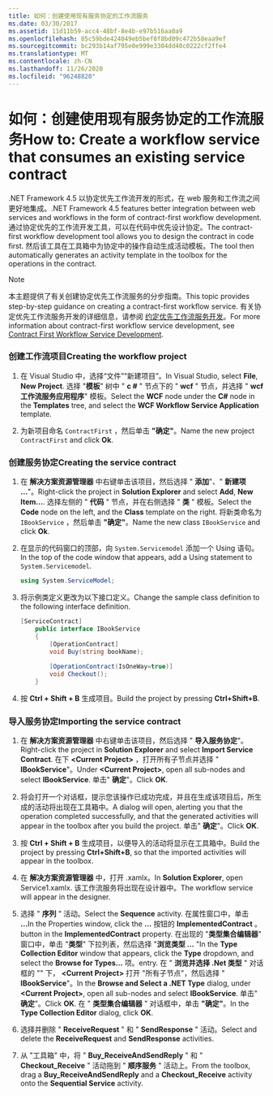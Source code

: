 ```yaml
---
title: 如何：创建使用现有服务协定的工作流服务
ms.date: 03/30/2017
ms.assetid: 11d11b59-acc4-48bf-8e4b-e97b516aa0a9
ms.openlocfilehash: 05c59bde424049eb5bef8f8bd09c472b58eaa9ef
ms.sourcegitcommit: bc293b14af795e0e999e3304dd40c0222cf2ffe4
ms.translationtype: MT
ms.contentlocale: zh-CN
ms.lasthandoff: 11/26/2020
ms.locfileid: "96248820"
---
```

# <a name="how-to-create-a-workflow-service-that-consumes-an-existing-service-contract"></a><span data-ttu-id="d6f76-102">如何：创建使用现有服务协定的工作流服务</span><span class="sxs-lookup"><span data-stu-id="d6f76-102">How to: Create a workflow service that consumes an existing service contract</span></span>

<span data-ttu-id="d6f76-103">.NET Framework 4.5 以协定优先工作流开发的形式，在 web 服务和工作流之间更好地集成。</span><span class="sxs-lookup"><span data-stu-id="d6f76-103">.NET Framework 4.5 features better integration between web services and workflows in the form of contract-first workflow development.</span></span> <span data-ttu-id="d6f76-104">通过协定优先的工作流开发工具，可以在代码中优先设计协定。</span><span class="sxs-lookup"><span data-stu-id="d6f76-104">The contract-first workflow development tool allows you to design the contract in code first.</span></span> <span data-ttu-id="d6f76-105">然后该工具在工具箱中为协定中的操作自动生成活动模板。</span><span class="sxs-lookup"><span data-stu-id="d6f76-105">The tool then automatically generates an activity template in the toolbox for the operations in the contract.</span></span>  
  
> [!NOTE]
> <span data-ttu-id="d6f76-106">本主题提供了有关创建协定优先工作流服务的分步指南。</span><span class="sxs-lookup"><span data-stu-id="d6f76-106">This topic provides step-by-step guidance on creating a contract-first workflow service.</span></span> <span data-ttu-id="d6f76-107">有关协定优先工作流服务开发的详细信息，请参阅 [约定优先工作流服务开发](contract-first-workflow-service-development.md)。</span><span class="sxs-lookup"><span data-stu-id="d6f76-107">For more information about contract-first workflow service development, see [Contract First Workflow Service Development](contract-first-workflow-service-development.md).</span></span>  
  
### <a name="creating-the-workflow-project"></a><span data-ttu-id="d6f76-108">创建工作流项目</span><span class="sxs-lookup"><span data-stu-id="d6f76-108">Creating the workflow project</span></span>  
  
1. <span data-ttu-id="d6f76-109">在 Visual Studio 中，选择“文件”“新建项目”。</span><span class="sxs-lookup"><span data-stu-id="d6f76-109">In Visual Studio, select **File**, **New Project**.</span></span> <span data-ttu-id="d6f76-110">选择 "**模板**" 树中 " **c #** " 节点下的 " **wcf** " 节点，并选择 " **wcf 工作流服务应用程序**" 模板。</span><span class="sxs-lookup"><span data-stu-id="d6f76-110">Select the **WCF** node under the **C#** node in the **Templates** tree, and select the **WCF Workflow Service Application** template.</span></span>  
  
2. <span data-ttu-id="d6f76-111">为新项目命名 `ContractFirst` ，然后单击 **"确定"**。</span><span class="sxs-lookup"><span data-stu-id="d6f76-111">Name the new project `ContractFirst` and click **Ok**.</span></span>  
  
### <a name="creating-the-service-contract"></a><span data-ttu-id="d6f76-112">创建服务协定</span><span class="sxs-lookup"><span data-stu-id="d6f76-112">Creating the service contract</span></span>  
  
1. <span data-ttu-id="d6f76-113">在 **解决方案资源管理器** 中右键单击该项目，然后选择 " **添加**"、" **新建项 ...**"。</span><span class="sxs-lookup"><span data-stu-id="d6f76-113">Right-click the project in **Solution Explorer** and select **Add**, **New Item…**.</span></span> <span data-ttu-id="d6f76-114">选择左侧的 " **代码** " 节点，并在右侧选择 " **类** " 模板。</span><span class="sxs-lookup"><span data-stu-id="d6f76-114">Select the **Code** node on the left, and the **Class** template on the right.</span></span> <span data-ttu-id="d6f76-115">将新类命名为 `IBookService` ，然后单击 **"确定"**。</span><span class="sxs-lookup"><span data-stu-id="d6f76-115">Name the new class `IBookService` and click **Ok**.</span></span>  
  
2. <span data-ttu-id="d6f76-116">在显示的代码窗口的顶部，向 `System.Servicemodel` 添加一个 Using 语句。</span><span class="sxs-lookup"><span data-stu-id="d6f76-116">In the top of the code window that appears, add a Using statement to `System.Servicemodel`.</span></span>  
  
    ```csharp  
    using System.ServiceModel;  
    ```  
  
3. <span data-ttu-id="d6f76-117">将示例类定义更改为以下接口定义。</span><span class="sxs-lookup"><span data-stu-id="d6f76-117">Change the sample class definition to the following interface definition.</span></span>  
  
    ```csharp  
    [ServiceContract]  
        public interface IBookService  
        {  
            [OperationContract]  
            void Buy(string bookName);  
  
            [OperationContract(IsOneWay=true)]  
            void Checkout();  
        }  
    ```  
  
4. <span data-ttu-id="d6f76-118">按 **Ctrl + Shift + B** 生成项目。</span><span class="sxs-lookup"><span data-stu-id="d6f76-118">Build the project by pressing **Ctrl+Shift+B**.</span></span>  
  
### <a name="importing-the-service-contract"></a><span data-ttu-id="d6f76-119">导入服务协定</span><span class="sxs-lookup"><span data-stu-id="d6f76-119">Importing the service contract</span></span>  
  
1. <span data-ttu-id="d6f76-120">在 **解决方案资源管理器** 中右键单击该项目，然后选择 " **导入服务协定**"。</span><span class="sxs-lookup"><span data-stu-id="d6f76-120">Right-click the project in **Solution Explorer** and select **Import Service Contract**.</span></span> <span data-ttu-id="d6f76-121">在下 **\<Current Project>** ，打开所有子节点并选择 " **IBookService**"。</span><span class="sxs-lookup"><span data-stu-id="d6f76-121">Under **\<Current Project>**, open all sub-nodes and select **IBookService**.</span></span> <span data-ttu-id="d6f76-122">单击" **确定**"。</span><span class="sxs-lookup"><span data-stu-id="d6f76-122">Click **OK**.</span></span>  
  
2. <span data-ttu-id="d6f76-123">将会打开一个对话框，提示您该操作已成功完成，并且在生成该项目后，所生成的活动将出现在工具箱中。</span><span class="sxs-lookup"><span data-stu-id="d6f76-123">A dialog will open, alerting you that the operation completed successfully, and that the generated activities will appear in the toolbox after you build the project.</span></span> <span data-ttu-id="d6f76-124">单击" **确定**"。</span><span class="sxs-lookup"><span data-stu-id="d6f76-124">Click **OK**.</span></span>  
  
3. <span data-ttu-id="d6f76-125">按 **Ctrl + Shift + B** 生成项目，以便导入的活动将显示在工具箱中。</span><span class="sxs-lookup"><span data-stu-id="d6f76-125">Build the project by pressing **Ctrl+Shift+B**, so that the imported activities will appear in the toolbox.</span></span>  
  
4. <span data-ttu-id="d6f76-126">在 **解决方案资源管理器** 中，打开 .xamlx。</span><span class="sxs-lookup"><span data-stu-id="d6f76-126">In **Solution Explorer**, open Service1.xamlx.</span></span> <span data-ttu-id="d6f76-127">该工作流服务将出现在设计器中。</span><span class="sxs-lookup"><span data-stu-id="d6f76-127">The workflow service will appear in the designer.</span></span>  
  
5. <span data-ttu-id="d6f76-128">选择 " **序列** " 活动。</span><span class="sxs-lookup"><span data-stu-id="d6f76-128">Select the **Sequence** activity.</span></span> <span data-ttu-id="d6f76-129">在属性窗口中，单击 **...**</span><span class="sxs-lookup"><span data-stu-id="d6f76-129">In the Properties window, click the **…**</span></span> <span data-ttu-id="d6f76-130">按钮的 **ImplementedContract** 。</span><span class="sxs-lookup"><span data-stu-id="d6f76-130">button in the **ImplementedContract** property.</span></span> <span data-ttu-id="d6f76-131">在出现的 "**类型集合编辑器**" 窗口中，单击 "**类型**" 下拉列表，然后选择 "**浏览类型 ...** "</span><span class="sxs-lookup"><span data-stu-id="d6f76-131">In the **Type Collection Editor** window that appears, click the **Type** dropdown, and select the **Browse for Types…**</span></span> <span data-ttu-id="d6f76-132">项。</span><span class="sxs-lookup"><span data-stu-id="d6f76-132">entry.</span></span> <span data-ttu-id="d6f76-133">在 " **浏览并选择 .Net 类型** " 对话框的 "" 下， **\<Current Project>** 打开 "所有子节点"，然后选择 " **IBookService**"。</span><span class="sxs-lookup"><span data-stu-id="d6f76-133">In the **Browse and Select a .NET Type** dialog, under **\<Current Project>**, open all sub-nodes and select **IBookService**.</span></span> <span data-ttu-id="d6f76-134">单击" **确定**"。</span><span class="sxs-lookup"><span data-stu-id="d6f76-134">Click **OK**.</span></span> <span data-ttu-id="d6f76-135">在 " **类型集合编辑器** " 对话框中，单击 **"确定"**。</span><span class="sxs-lookup"><span data-stu-id="d6f76-135">In the **Type Collection Editor** dialog, click **OK**.</span></span>  
  
6. <span data-ttu-id="d6f76-136">选择并删除 " **ReceiveRequest** " 和 " **SendResponse** " 活动。</span><span class="sxs-lookup"><span data-stu-id="d6f76-136">Select and delete the **ReceiveRequest** and **SendResponse** activities.</span></span>  
  
7. <span data-ttu-id="d6f76-137">从 "工具箱" 中，将 " **Buy_ReceiveAndSendReply** " 和 " **Checkout_Receive** " 活动拖到 " **顺序服务** " 活动上。</span><span class="sxs-lookup"><span data-stu-id="d6f76-137">From the toolbox, drag a **Buy_ReceiveAndSendReply** and a **Checkout_Receive** activity onto the **Sequential Service** activity.</span></span>
